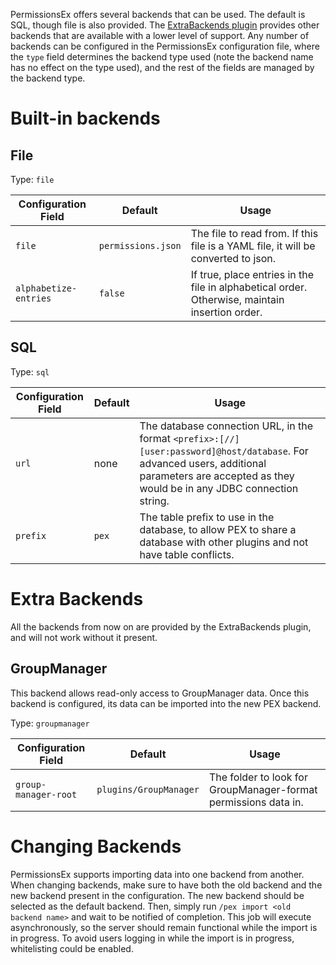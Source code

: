 PermissionsEx offers several backends that can be used. The default is SQL, though file is also provided. The [ExtraBackends plugin] provides other backends that are available with a lower level of support. Any number of backends can be configured in the PermissionsEx configuration file, where the `type` field determines the backend type used (note the backend name has no effect on the type used), and the rest of the fields are managed by the backend type.

# Built-in backends

## File

Type: `file`

Configuration Field   | Default            | Usage
--------------------- | ------------------ | ------
`file`                | `permissions.json` | The file to read from. If this file is a YAML file, it will be converted to json.
`alphabetize-entries` | `false`            | If true, place entries in the file in alphabetical order. Otherwise, maintain insertion order.


## SQL

Type: `sql`

Configuration Field | Default | Usage
------------------- | ------- | ------
`url`               | none    | The database connection URL, in the format `<prefix>:[//][user:password]@host/database`. For advanced users, additional parameters are accepted as they would be in any JDBC connection string.
`prefix`            | `pex`   | The table prefix to use in the database, to allow PEX to share a database with other plugins and not have table conflicts.


# Extra Backends

All the backends from now on are provided by the ExtraBackends plugin, and will not work without it present.

## GroupManager

This backend allows read-only access to GroupManager data. Once this backend is configured, its data can be imported into the new PEX backend.

Type: `groupmanager`

Configuration Field   | Default                | Usage
--------------------- | ---------------------- | ------
`group-manager-root`  | `plugins/GroupManager` | The folder to look for GroupManager-format permissions data in.

# Changing Backends

PermissionsEx supports importing data into one backend from another. When changing backends, make sure to have both the old backend and the new backend present in the configuration. The new backend should be selected as the default backend. Then, simply run `/pex import <old backend name>` and wait to be notified of completion. This job will execute asynchronously, so the server should remain functional while the import is in progress. To avoid users logging in while the import is in progress, whitelisting could be enabled.


[ExtraBackends plugin]: /PEXPlugins/ExtraBackends
